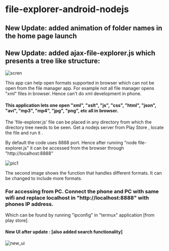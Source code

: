 # file-explorer-android-nodejs

## New Update: added animation of folder names in the home page launch
## New Update: added ajax-file-explorer.js which presents a tree like structure:
![scren](https://user-images.githubusercontent.com/20777854/42042363-a2ce809c-7b11-11e8-9975-1e4c00785774.png)

This app can help open formats supported in browser which can not be open from the file manager app.
For example not all file manager opens "xml" files in browser. Hence can't do xml development in phone.
#### This application lets one open "xml", "xslt", "js", "css", "html", "json", "avi", "mp3", "mp4", "jpg", "png", etc all in browser.

The 'file-explorer.js' file can be placed in any directory from which the directory tree needs to be seen.
Get a nodejs server from Play Store , locate the file and run it . 

By default the code uses 8888 port. Hence after running "node file-explorer.js" it can be accessed from the browser through "http://localhost:8888"

![pic1](https://user-images.githubusercontent.com/20777854/41424001-6b7c50b2-701a-11e8-96e5-9f1869cb2773.png)

The second image shows the function that handles different formats. It can be changed to include more formats.

### For accessing from PC. Connect the phone and PC with same wifi and replace localhost in "http://localhost:8888" with phones IP address.
Which can be found by running "ipconfig" in "termux" application [from play store].

#### New UI after update : [also added search functionality]
![new_ui](https://user-images.githubusercontent.com/20777854/41619821-369f67a8-7425-11e8-9fd0-681feed772a8.png)
